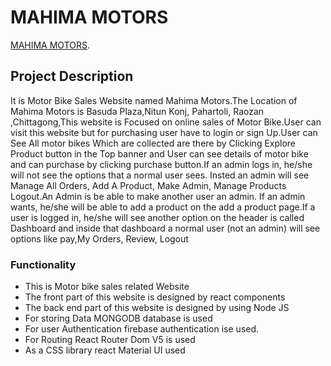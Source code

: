 # MAHIMA MOTORS

[MAHIMA MOTORS](https://mahima-motors.web.app/).

## Project Description
It is Motor Bike Sales Website named Mahima Motors.The Location of Mahima Motors is Basuda Plaza,Nitun Konj, Pahartoli, Raozan ,Chittagong,This website is Focused on online sales of Motor Bike.User can visit this website but for purchasing user have to login or sign Up.User can See All motor bikes Which are collected are there by Clicking Explore Product button in the Top banner and User can see details of motor bike and can purchase by clicking purchase button.If an admin logs in, he/she will not see the options that a normal user sees. Insted an admin will see Manage All Orders, Add A Product, Make Admin, Manage Products Logout.An Admin is be able to make another user an admin. If an admin wants, he/she will be able to add a product on the add a product page.If a user is logged in, he/she will see another option on the header is called Dashboard and inside that dashboard a normal user (not an admin) will see options like pay,My Orders, Review, Logout



### Functionality 

- This is Motor bike sales related Website
- The front part of this website is designed by react components
- The back end part of this website is designed by using Node JS
- For storing Data MONGODB database is used
- For user Authentication firebase authentication ise used.
- For Routing React Router Dom V5 is used
- As a CSS library react Material UI used